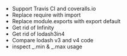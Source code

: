 - Support Travis CI and coveralls.io
- Replace require with import
- Replace module.exports with export default
- Get rid of Infinity
- Get rid of lodash3in4
- Compare lodash v3 and v4 code
- inspect _.min & _.max usage

